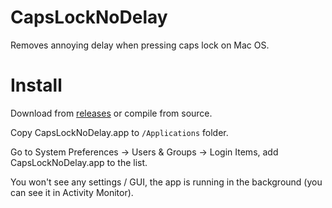 # CapsLockNoDelay
Removes annoying delay when pressing caps lock on Mac OS.

# Install
Download from [releases](https://github.com/gkpln3/CapsLockNoDelay/releases) or compile from source.

Copy CapsLockNoDelay.app to `/Applications` folder.

Go to System Preferences -> Users & Groups -> Login Items, add CapsLockNoDelay.app to the list.

You won't see any settings / GUI, the app is running in the background (you can see it in Activity Monitor).
